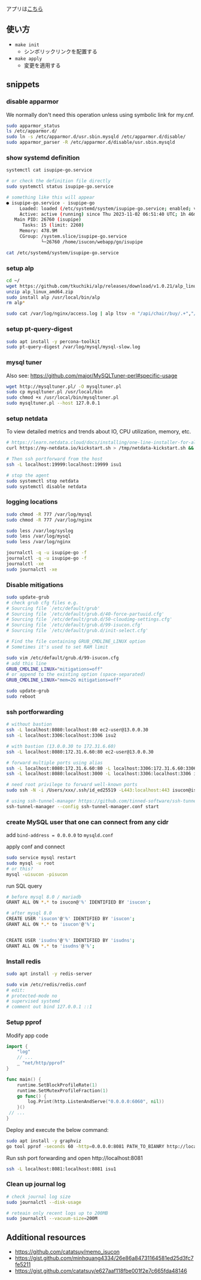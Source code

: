 アプリは[こちら](https://github.com/tmokmss/isucon13-app/)

## 使い方
* `make init`
  * シンボリックリンクを配置する
* `make apply`
  * 変更を適用する

## snippets
### disable apparmor
We normally don't need this operation unless using symbolic link for my.cnf.

```sh
sudo apparmor_status
ls /etc/apparmor.d/
sudo ln -s /etc/apparmor.d/usr.sbin.mysqld /etc/apparmor.d/disable/
sudo apparmor_parser -R /etc/apparmor.d/disable/usr.sbin.mysqld
```

### show systemd definition
```sh
systemctl cat isupipe-go.service

# or check the definition file directly
sudo systemctl status isupipe-go.service

# something like this will appear
● isupipe-go.service - isupipe-go
     Loaded: loaded (/etc/systemd/system/isupipe-go.service; enabled; vendor preset: enabled)
     Active: active (running) since Thu 2023-11-02 06:51:40 UTC; 1h 46min ago
   Main PID: 26760 (isupipe)
      Tasks: 15 (limit: 2260)
     Memory: 478.9M
     CGroup: /system.slice/isupipe-go.service
             └─26760 /home/isucon/webapp/go/isupipe

cat /etc/systemd/system/isupipe-go.service
```

### setup alp
```sh
cd ~/
wget https://github.com/tkuchiki/alp/releases/download/v1.0.21/alp_linux_amd64.zip
unzip alp_linux_amd64.zip
sudo install alp /usr/local/bin/alp
rm alp*

sudo cat /var/log/nginx/access.log | alp ltsv -m "/api/chair/buy/.+","/api/estate/req_doc/.+","/api/chair/\d+","/api/recommended_estate/.+","/api/estate/\d+"
```

### setup pt-query-digest
```sh
sudo apt install -y percona-toolkit
sudo pt-query-digest /var/log/mysql/mysql-slow.log
```

### mysql tuner
Also see: https://github.com/major/MySQLTuner-perl#specific-usage

```sh
wget http://mysqltuner.pl/ -O mysqltuner.pl
sudo cp mysqltuner.pl /usr/local/bin
sudo chmod +x /usr/local/bin/mysqltuner.pl
sudo mysqltuner.pl --host 127.0.0.1
```

### setup netdata
To view detailed metrics and trends about IO, CPU utilization, memory, etc.

```sh
# https://learn.netdata.cloud/docs/installing/one-line-installer-for-all-linux-systems
curl https://my-netdata.io/kickstart.sh > /tmp/netdata-kickstart.sh && sh /tmp/netdata-kickstart.sh

# Then ssh portforward from the host
ssh -L localhost:19999:localhost:19999 isu1

# stop the agent
sudo systemctl stop netdata
sudo systemctl disable netdata
```

### logging locations
```sh
sudo chmod -R 777 /var/log/mysql
sudo chmod -R 777 /var/log/nginx

sudo less /var/log/syslog
sudo less /var/log/mysql
sudo less /var/log/nginx

journalctl -q -u isupipe-go -f
journalctl -q -u isupipe-go -f
journalctl -xe
sudo journalctl -xe
```

### Disable mitigations

```sh
sudo update-grub
# check grub cfg files e.g. 
# Sourcing file `/etc/default/grub'
# Sourcing file `/etc/default/grub.d/40-force-partuuid.cfg'
# Sourcing file `/etc/default/grub.d/50-cloudimg-settings.cfg'
# Sourcing file `/etc/default/grub.d/99-isucon.cfg'
# Sourcing file `/etc/default/grub.d/init-select.cfg' 

# Find the file containing GRUB_CMDLINE_LINUX option
# Sometimes it's used to set RAM limit

sudo vim /etc/default/grub.d/99-isucon.cfg
# add this line
GRUB_CMDLINE_LINUX="mitigations=off"
# or append to the existing option (space-separated)
GRUB_CMDLINE_LINUX="mem=2G mitigations=off"

sudo update-grub
sudo reboot
```

### ssh portforwarding

```sh
# without bastion
ssh -L localhost:8080:localhost:80 ec2-user@13.0.0.30
ssh -L localhost:3306:localhost:3306 isu2

# with bastion (13.0.0.30 to 172.31.6.60)
ssh -L localhost:8080:172.31.6.60:80 ec2-user@13.0.0.30

# forward multiple ports using alias
ssh -L localhost:8080:172.31.6.60:80 -L localhost:3306:172.31.6.60:3306 ec2
ssh -L localhost:8080:localhost:3000 -L localhost:3306:localhost:3306 isu1

# need root privilege to forward well-known ports
sudo ssh -N -i /Users/xxx/.ssh/id_ed25519 -L443:localhost:443 isucon@isu

# using ssh-tunnel-manager https://github.com/tinned-software/ssh-tunnel-manager/
ssh-tunnel-manager --config ssh-tunnel-manager.conf start
```

### create MySQL user that one can connect from any cidr
add `bind-address = 0.0.0.0` to `mysqld.conf`

apply conf and connect

```sh
sudo service mysql restart
sudo mysql -u root
# or this?
mysql -uisucon -pisucon
```

run SQL query

```sh
# before mysql 8.0 / mariadb
GRANT ALL ON *.* to isucon@'%' IDENTIFIED BY 'isucon';

# after mysql 8.0
CREATE USER 'isucon'@'%' IDENTIFIED BY 'isucon';
GRANT ALL ON *.* to 'isucon'@'%';


CREATE USER 'isudns'@'%' IDENTIFIED BY 'isudns';
GRANT ALL ON *.* to 'isudns'@'%';
```

### Install redis
```sh
sudo apt install -y redis-server

sudo vim /etc/redis/redis.conf
# edit:
# protected-mode no
# supervised systemd
# comment out bind 127.0.0.1 ::1
```

### Setup pprof
Modify app code

```go
import {
	"log"
	// ...
	_ "net/http/pprof"
}

func main() {
	runtime.SetBlockProfileRate(1)
	runtime.SetMutexProfileFraction(1)
	go func() {
		log.Print(http.ListenAndServe("0.0.0.0:6060", nil))
	}()
 // ...
}
```

Deploy and execute the below command:

```sh
sudo apt install -y graphviz
go tool pprof -seconds 60 -http=0.0.0.0:8081 PATH_TO_BIANRY http://localhost:6060/debug/pprof/profile
```

Run ssh port forwarding and open http://localhost:8081

```sh
ssh -L localhost:8081:localhost:8081 isu1
```

### Clean up journal log
```sh
# check journal log size
sudo journalctl --disk-usage

# reteain only recent logs up to 200MB
sudo journalctl --vacuum-size=200M
```

## Additional resources
* https://github.com/catatsuy/memo_isucon
* https://gist.github.com/minhquang4334/26e86a84731164581ed25d3fc7fe5211
* https://gist.github.com/catatsuy/e627aaf118fbe001f2e7c665fda48146
